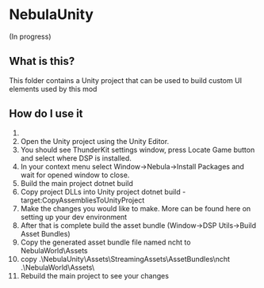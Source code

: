 # NebulaUnity
(In progress)

## What is this?
This folder contains a Unity project that can be used to build custom UI elements used by this mod

## How do I use it
1. 
2. Open the Unity project using the Unity Editor.
3. You should see ThunderKit settings window, press Locate Game button and select where DSP is installed.
4. In your context menu select Window->Nebula->Install Packages and wait for opened window to close.
5. Build the main project dotnet build
6. Copy project DLLs into Unity project dotnet build -target:CopyAssembliesToUnityProject
7. Make the changes you would like to make. More can be found here on setting up your dev environment
8. After that is complete build the asset bundle (Window->DSP Utils->Build Asset Bundles)
9. Copy the generated asset bundle file named ncht to NebulaWorld\Assets
10. copy .\NebulaUnity\Assets\StreamingAssets\AssetBundles\ncht .\NebulaWorld\Assets\
11. Rebuild the main project to see your changes